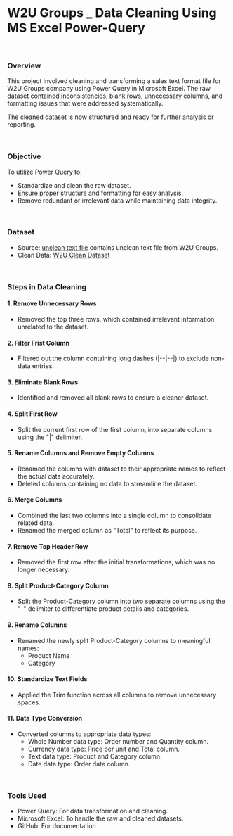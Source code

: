# W2U Groups _ Data Cleaning Using MS Excel Power-Query

<br>

### Overview
This project involved cleaning and transforming a sales text format file for W2U Groups company using Power Query in Microsoft Excel. The raw dataset contained inconsistencies, blank rows, unnecessary columns, and formatting issues that were addressed systematically.

The cleaned dataset is now structured and ready for further analysis or reporting.

<BR>

### Objective
To utilize Power Query to:

- Standardize and clean the raw dataset.
- Ensure proper structure and formatting for easy analysis.
- Remove redundant or irrelevant data while maintaining data integrity.

<br>
  
### Dataset
- Source: [unclean text file](https://mega.nz/file/Z5JkwbBR#we5leMpz7gRASRVTJghDlVOaAbnyk6qzf333AYCoNT0) contains unclean text file from W2U Groups.
- Clean Data: [W2U Clean Dataset](https://mega.nz/file/B8AGRT4B#B-xYAXHkWusjAevXhsNAfpljr3k0O40--lNaTz8okqo)

<BR>

### Steps in Data Cleaning
#### 1. Remove Unnecessary Rows
- Removed the top three rows, which contained irrelevant information unrelated to the dataset.
#### 2. Filter Frist Column
- Filtered out the column containing long dashes (|--|--|) to exclude non-data entries.
#### 3. Eliminate Blank Rows
- Identified and removed all blank rows to ensure a cleaner dataset.
#### 4. Split First Row
- Split the current first row of the first column, into separate columns using the "|" delimiter.
#### 5. Rename Columns and Remove Empty Columns
- Renamed the columns with dataset to their appropriate names to reflect the actual data accurately.
- Deleted columns containing no data to streamline the dataset.
#### 6. Merge Columns
- Combined the last two columns into a single column to consolidate related data.
- Renamed the merged column as "Total" to reflect its purpose.
#### 7. Remove Top Header Row
- Removed the first row after the initial transformations, which was no longer necessary.
#### 8. Split Product-Category Column
- Split the Product-Category column into two separate columns using the "-" delimiter to differentiate product details and categories.
#### 9. Rename Columns
- Renamed the newly split Product-Category columns to meaningful names:
  - Product Name
  - Category
#### 10. Standardize Text Fields
- Applied the Trim function across all columns to remove unnecessary spaces.
#### 11. Data Type Conversion
- Converted columns to appropriate data types:
  - Whole Number data type: Order number and Quantity column.
  - Currency data type: Price per unit and Total column.
  - Text data type: Product and Category column.
  - Date data type: Order date column.

<br>

### Tools Used
- Power Query: For data transformation and cleaning.
- Microsoft Excel: To handle the raw and cleaned datasets.
- GitHub: For documentation

<br>
